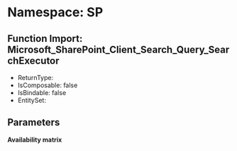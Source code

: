 # Namespace: SP

## Function Import: Microsoft_SharePoint_Client_Search_Query_SearchExecutor

- ReturnType: 
- IsComposable: false
- IsBindable: false
- EntitySet: 

## Parameters

**Availability matrix**

